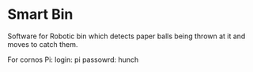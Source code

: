 # Smart Bin

Software for Robotic bin which detects paper balls being thrown at it and moves to catch them.


For cornos Pi:
login: pi
passowrd: hunch
